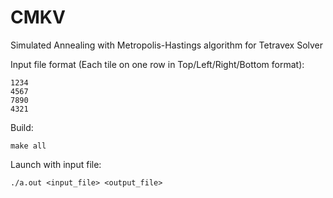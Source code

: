 # CMKV

Simulated Annealing with Metropolis-Hastings algorithm for Tetravex Solver


Input file format (Each tile on one row in Top/Left/Right/Bottom format):
```
1234
4567
7890
4321
```

Build:
```
make all
```

Launch with input file:
```
./a.out <input_file> <output_file>
```